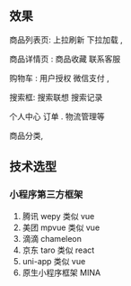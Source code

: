 ## 效果

商品列表页: 上拉刷新  下拉加载   ,

商品详情页 :  商品收藏  联系客服   

购物车 : 用户授权  微信支付    ,

搜索框:  搜索联想  搜索记录  

个人中心 订单 .  物流管理等

 商品分类,  



## 技术选型

### 小程序第三方框架

1. 腾讯 wepy 类似 vue
2. 美团  mpvue  类似 vue
3. 滴滴  chameleon  
4. 京东 taro  类似 react
5. uni-app   类似 vue
6. 原生小程序框架  MINA

 
